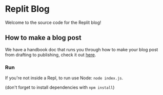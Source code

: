 # Replit Blog

Welcome to the source code for the Replit blog! 

## How to make a blog post

We have a handbook doc that runs you through how to make your blog post from drafting to publishing, check it out [here](https://docs.google.com/document/d/1np2uBRnmCkkJltCWll7oV-IuwkcJem2EMGoNQyKt040/edit#heading=h.49852hvllkdm).

### Run

If you're not inside a Repl, to run use Node: `node index.js`.

(don't forget to install dependencies with `npm install`)